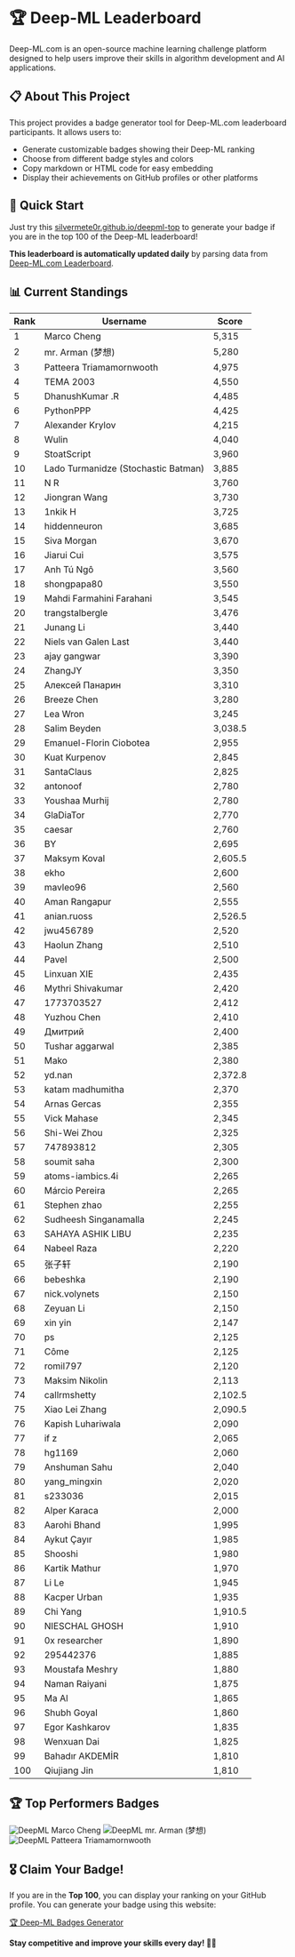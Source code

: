 # 🏆 Deep-ML Leaderboard

Deep-ML.com is an open-source machine learning challenge platform designed to help users improve their skills in algorithm development and AI applications.  

## 📋 About This Project

This project provides a badge generator tool for Deep-ML.com leaderboard participants. It allows users to:
- Generate customizable badges showing their Deep-ML ranking
- Choose from different badge styles and colors
- Copy markdown or HTML code for easy embedding
- Display their achievements on GitHub profiles or other platforms

## 🚀 Quick Start

Just try this [silvermete0r.github.io/deepml-top](https://silvermete0r.github.io/deepml-top) to generate your badge if you are in the top 100 of the Deep-ML leaderboard!

**This leaderboard is automatically updated daily** by parsing data from [Deep-ML.com Leaderboard](https://www.deep-ml.com/leaderboard).  

## 📊 Current Standings  

<!-- LEADERBOARD_START -->
| Rank | Username | Score |
|------|---------|-------|
| 1 | Marco Cheng | 5,315 |
| 2 | mr. Arman (梦想) | 5,280 |
| 3 | Patteera Triamamornwooth | 4,975 |
| 4 | ТЕМА 2003 | 4,550 |
| 5 | DhanushKumar .R | 4,485 |
| 6 | PythonPPP | 4,425 |
| 7 | Alexander Krylov | 4,215 |
| 8 | Wulin | 4,040 |
| 9 | StoatScript | 3,960 |
| 10 | Lado Turmanidze (Stochastic Batman) | 3,885 |
| 11 | N R | 3,760 |
| 12 | Jiongran Wang | 3,730 |
| 13 | 1nkik H | 3,725 |
| 14 | hiddenneuron | 3,685 |
| 15 | Siva Morgan | 3,670 |
| 16 | Jiarui Cui | 3,575 |
| 17 | Anh Tú Ngô | 3,560 |
| 18 | shongpapa80 | 3,550 |
| 19 | Mahdi Farmahini Farahani | 3,545 |
| 20 | trangstalbergle | 3,476 |
| 21 | Junang Li | 3,440 |
| 22 | Niels van Galen Last | 3,440 |
| 23 | ajay gangwar | 3,390 |
| 24 | ZhangJY | 3,350 |
| 25 | Алексей Панарин | 3,310 |
| 26 | Breeze Chen | 3,280 |
| 27 | Lea Wron | 3,245 |
| 28 | Salim Beyden | 3,038.5 |
| 29 | Emanuel-Florin Ciobotea | 2,955 |
| 30 | Kuat Kurpenov | 2,845 |
| 31 | SantaClaus | 2,825 |
| 32 | antonoof | 2,780 |
| 33 | Youshaa Murhij | 2,780 |
| 34 | GlaDiaTor | 2,770 |
| 35 | caesar | 2,760 |
| 36 | BY | 2,695 |
| 37 | Maksym Koval | 2,605.5 |
| 38 | ekho | 2,600 |
| 39 | mavleo96 | 2,560 |
| 40 | Aman Rangapur | 2,555 |
| 41 | anian.ruoss | 2,526.5 |
| 42 | jwu456789 | 2,520 |
| 43 | Haolun Zhang | 2,510 |
| 44 | Pavel | 2,500 |
| 45 | Linxuan XIE | 2,435 |
| 46 | Mythri Shivakumar | 2,420 |
| 47 | 1773703527 | 2,412 |
| 48 | Yuzhou Chen | 2,410 |
| 49 | Дмитрий | 2,400 |
| 50 | Tushar aggarwal | 2,385 |
| 51 | Mako | 2,380 |
| 52 | yd.nan | 2,372.8 |
| 53 | katam madhumitha | 2,370 |
| 54 | Arnas Gercas | 2,355 |
| 55 | Vick Mahase | 2,345 |
| 56 | Shi-Wei Zhou | 2,325 |
| 57 | 747893812 | 2,305 |
| 58 | soumit saha | 2,300 |
| 59 | atoms-iambics.4i | 2,265 |
| 60 | Márcio Pereira | 2,265 |
| 61 | Stephen zhao | 2,255 |
| 62 | Sudheesh Singanamalla | 2,245 |
| 63 | SAHAYA ASHIK LIBU | 2,235 |
| 64 | Nabeel Raza | 2,220 |
| 65 | 张子轩 | 2,190 |
| 66 | bebeshka | 2,190 |
| 67 | nick.volynets | 2,150 |
| 68 | Zeyuan Li | 2,150 |
| 69 | xin yin | 2,147 |
| 70 | ps | 2,125 |
| 71 | Côme | 2,125 |
| 72 | romil797 | 2,120 |
| 73 | Maksim Nikolin | 2,113 |
| 74 | callrmshetty | 2,102.5 |
| 75 | Xiao Lei Zhang | 2,090.5 |
| 76 | Kapish Luhariwala | 2,090 |
| 77 | if z | 2,065 |
| 78 | hg1169 | 2,060 |
| 79 | Anshuman Sahu | 2,040 |
| 80 | yang_mingxin | 2,020 |
| 81 | s233036 | 2,015 |
| 82 | Alper Karaca | 2,000 |
| 83 | Aarohi Bhand | 1,995 |
| 84 | Aykut Çayır | 1,985 |
| 85 | Shooshi | 1,980 |
| 86 | Kartik Mathur | 1,970 |
| 87 | Li Le | 1,945 |
| 88 | Kacper Urban | 1,935 |
| 89 | Chi Yang | 1,910.5 |
| 90 | NIESCHAL GHOSH | 1,910 |
| 91 | 0x researcher | 1,890 |
| 92 | 295442376 | 1,885 |
| 93 | Moustafa Meshry | 1,880 |
| 94 | Naman Raiyani | 1,875 |
| 95 | Ma Al | 1,865 |
| 96 | Shubh Goyal | 1,860 |
| 97 | Egor Kashkarov | 1,835 |
| 98 | Wenxuan Dai | 1,825 |
| 99 | Bahadır AKDEMİR | 1,810 |
| 100 | Qiujiang Jin | 1,810 |
<!-- LEADERBOARD_END -->

## 🏆 Top Performers Badges

<!-- BADGES_START -->
![DeepML Marco Cheng](https://img.shields.io/badge/dynamic/json?url=https%3A%2F%2Fraw.githubusercontent.com%2Fsilvermete0r%2Fdeepml-top%2Fmain%2Fbadges.json&query=%24.4091c1a21900bd2c7d3f4e343acddda1.label&prefix=Rank%20&style=for-the-badge&label=%F0%9F%9A%80%20DeepML&color=blue&link=https%3A%2F%2Fwww.deep-ml.com%2Fleaderboard)
![DeepML mr. Arman (梦想)](https://img.shields.io/badge/dynamic/json?url=https%3A%2F%2Fraw.githubusercontent.com%2Fsilvermete0r%2Fdeepml-top%2Fmain%2Fbadges.json&query=%24.1247b1b5b9cd95e98d7ff7438207406f.label&prefix=Rank%20&style=for-the-badge&label=%F0%9F%9A%80%20DeepML&color=blue&link=https%3A%2F%2Fwww.deep-ml.com%2Fleaderboard)
![DeepML Patteera Triamamornwooth](https://img.shields.io/badge/dynamic/json?url=https%3A%2F%2Fraw.githubusercontent.com%2Fsilvermete0r%2Fdeepml-top%2Fmain%2Fbadges.json&query=%24.0eeb1bc570f4ebaca4c3c1d5794e9de9.label&prefix=Rank%20&style=for-the-badge&label=%F0%9F%9A%80%20DeepML&color=blue&link=https%3A%2F%2Fwww.deep-ml.com%2Fleaderboard)
<!-- BADGES_END -->

## 🎖 Claim Your Badge!  

If you are in the **Top 100**, you can display your ranking on your GitHub profile. You can generate your badge using this website:

[🏆 Deep-ML Badges Generator](https://silvermete0r.github.io/deepml-top/)

**Stay competitive and improve your skills every day! 🚀🔥**